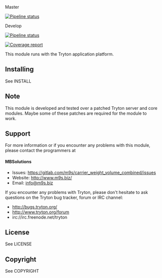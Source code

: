 Master

[![Pipeline status](https://gitlab.com/m9s/carrier_weight_volume_combined/badges/master/pipeline.svg)](https://gitlab.com/m9s/carrier_weight_volume_combined/commits/master)

Develop

[![Pipeline status](https://gitlab.com/m9s/carrier_weight_volume_combined/badges/develop/pipeline.svg)](https://gitlab.com/m9s/carrier_weight_volume_combined/commits/develop)

[![Coverage report](https://gitlab.com/m9s/carrier_weight_volume_combined/badges/develop/coverage.svg)](http://m9s.gitlab.io/carrier_weight_volume_combined)



This module runs with the Tryton application platform.

Installing
----------

See INSTALL

Note
----

This module is developed and tested over a patched Tryton server and
core modules. Maybe some of these patches are required for the module to work.

Support
-------

For more information or if you encounter any problems with this module,
please contact the programmers at

#### MBSolutions

   * Issues:   https://gitlab.com/m9s/carrier_weight_volume_combined/issues
   * Website:  http://www.m9s.biz/
   * Email:    info@m9s.biz

If you encounter any problems with Tryton, please don't hesitate to ask
questions on the Tryton bug tracker, forum or IRC channel:

   * http://bugs.tryton.org/
   * http://www.tryton.org/forum
   * irc://irc.freenode.net/tryton

License
-------

See LICENSE

Copyright
---------

See COPYRIGHT


